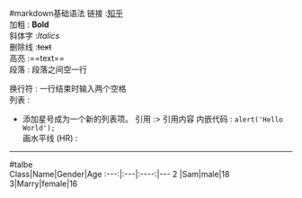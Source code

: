 #markdown基础语法
链接 :[知乎](zhihu.com)  
加粗 : **Bold**  
斜体字 :*Italics*  
删除线 :~~text~~  
高亮 :==text==  
段落 : 段落之间空一行

换行符 : 一行结束时输入两个空格  
列表 :
* 添加星号成为一个新的列表项。
引用 :> 引用内容
内嵌代码 : `alert('Hello World');`  
画水平线 (HR) :  

---

#talbe  
Class|Name|Gender|Age
:---:|:---|:----:|---
2    |Sam|male|18
3|Marry|female|16
